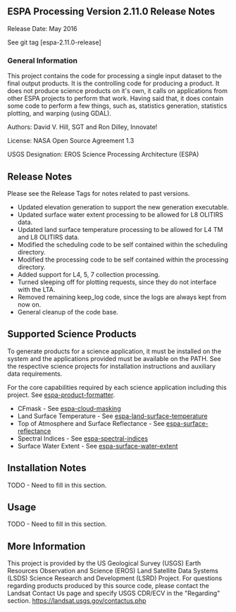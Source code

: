 ## ESPA Processing Version 2.11.0 Release Notes
Release Date: May 2016

See git tag [espa-2.11.0-release]

### General Information
This project contains the code for processing a single input dataset to the final output products.  It is the controlling code for producing a product.  It does not produce science products on it's own, it calls on applications from other ESPA projects to perform that work.  Having said that, it does contain some code to perform a few things, such as, statistics generation, statistics plotting, and warping (using GDAL).

Authors: David V. Hill, SGT and Ron Dilley, Innovate!

License: NASA Open Source Agreement 1.3

USGS Designation: EROS Science Processing Architecture (ESPA)

## Release Notes
Please see the Release Tags for notes related to past versions.

  - Updated elevation generation to support the new generation executable.
  - Updated surface water extent processing to be allowed for L8 OLITIRS data.
  - Updated land surface temperature processing to be allowed for L4 TM and L8 OLITIRS data.
  - Modified the scheduling code to be self contained within the scheduling directory.
  - Modified the processing code to be self contained within the processing directory.
  - Added support for L4, 5, 7 collection processing.
  - Turned sleeping off for plotting requests, since they do not interface with the LTA.
  - Removed remaining keep_log code, since the logs are always kept from now on.
  - General cleanup of the code base.

## Supported Science Products
To generate products for a science application, it must be installed on the system and the applications provided must be available on the PATH.  See the respective science projects for installation instructions and auxiliary data requirements.

For the core capabilities required by each science application including this project.  See  [espa-product-formatter](https://github.com/USGS-EROS/espa-product-formatter).

- CFmask - See [espa-cloud-masking](https://github.com/USGS-EROS/espa-cloud-masking)
- Land Surface Temperature - See [espa-land-surface-temperature](https://github.com/USGS-EROS/espa-land-surface-temperature)
- Top of Atmosphere and Surface Reflectance - See [espa-surface-reflectance](https://github.com/USGS-EROS/espa-surface-reflectance)
- Spectral Indices - See [espa-spectral-indices](https://github.com/USGS-EROS/espa-spectral-indices)
- Surface Water Extent - See [espa-surface-water-extent](https://github.com/USGS-EROS/espa-surface-water-extent)

## Installation Notes
TODO - Need to fill in this section.

## Usage
TODO - Need to fill in this section.

## More Information
This project is provided by the US Geological Survey (USGS) Earth Resources
Observation and Science (EROS) Land Satellite Data Systems (LSDS) Science
Research and Development (LSRD) Project. For questions regarding products
produced by this source code, please contact the Landsat Contact Us page and
specify USGS CDR/ECV in the "Regarding" section.
https://landsat.usgs.gov/contactus.php
